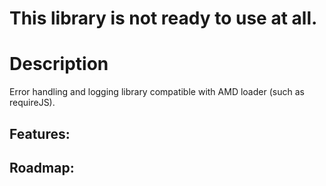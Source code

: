 
This library is not ready to use at all.
========================================


Description
=============
Error handling and logging library compatible with AMD loader (such as requireJS).


Features:
-----------------

Roadmap:
-----------------